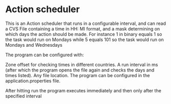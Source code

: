 <h1>Action scheduler</h1>

This is an Action scheduler that runs in a configurable interval, and can read a CVS File containing a time in HH: MI format, and a mask determining on which days the action should be made. For instance 1 in binary equals 1 so the task would run on Mondays while 5 equals 101 so the task would run on Mondays and Wednesdays

The program can be configured with:

Zone offset for checking times in different countries.
A run interval in ms (after which the program opens the file again and checks the days and times listed).
Any file location.
The program can be configured in the application.properties file.

After hitting run the program executes immediately and then only after the specified interval
